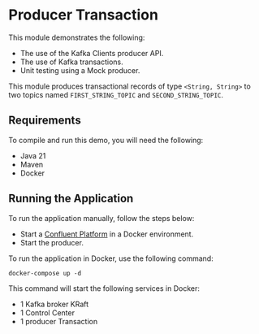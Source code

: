 # Producer Transaction

This module demonstrates the following:

- The use of the Kafka Clients producer API.
- The use of Kafka transactions.
- Unit testing using a Mock producer.

This module produces transactional records of type `<String, String>` to two topics named `FIRST_STRING_TOPIC`
and `SECOND_STRING_TOPIC`.

## Requirements

To compile and run this demo, you will need the following:

- Java 21
- Maven
- Docker

## Running the Application

To run the application manually, follow the steps below:

- Start a [Confluent Platform](https://docs.confluent.io/platform/current/quickstart/ce-docker-quickstart.html#step-1-download-and-start-cp) in a Docker environment.
- Start the producer.

To run the application in Docker, use the following command:

```console
docker-compose up -d
```

This command will start the following services in Docker:

- 1 Kafka broker KRaft
- 1 Control Center
- 1 producer Transaction
